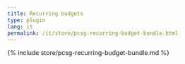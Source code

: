 ```yaml
---
title: Recurring budgets
type: plugin
lang: it
permalink: /it/store/pcsg-recurring-budget-bundle.html
---
```


{% include store/pcsg-recurring-budget-bundle.md %}
